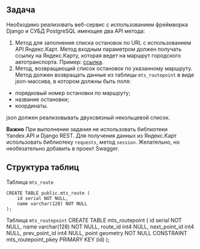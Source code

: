 ## Задача

Необходимо реализовать веб-сервис с использованием фреймворка Django и СУБД PostgreSQL имеющее два API метода:

1. Метод для заполнения списка остановок по URL с использованием API Яндекс.Карт.
Метод входным параметром должен получать ссылку на Яндекс.Карту, которая ведет на маршрут городского автотранспорта. Пример: [ссылка](https://yandex.ru/maps/195/ulyanovsk/routes/minibus_61/796d617073626d313a2f2f7472616e7369742f6c696e653f69643d3139355f36315f6d696e696275735f726f6164636f6e73756c79616e6f76736b266c6c3d34382e32393533343425324335342e323732363338266e616d653d363126723d3333373326747970653d6d696e69627573/?clid=2270456&ll=48.295806%2C54.283906&z=14).
2. Метод, возвращающий список остановок по указанному маршруту.
Метод должен возвращать данные из таблицы `mts_routepoint` в виде json-массива, в котором должны быть поля:

- порядковый номер остановки по маршруту;
- название остановки;
- координаты.

json должен реализовывать двухсвязный некольцевой список.

**Важно**
При выполнении задания не использовать библиотеки Yandex.API и Django REST. Для получения данных из Яндекс.Карт использовать библиотеку `requests`, метод `session`.
Желательно, но необязательно добавить в проект Swagger.

## Структура таблиц
Таблица `mts_route`

```
CREATE TABLE public.mts_route (
	id serial NOT NULL,
	name varchar(128) NOT NULL
);
```

Таблица `mts_routepoint`
CREATE TABLE mts_routepoint (
	id serial NOT NULL,
	name varchar(128) NOT NULL,
	route_id int4 NULL,
	next_point_id int4 NULL,
	prev_point_id int4 NULL,
	point geometry NOT NULL
	CONSTRAINT mts_routepoint_pkey PRIMARY KEY (id)
);
